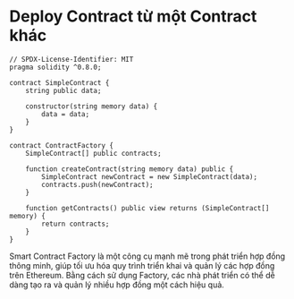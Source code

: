 # Deploy Contract từ một Contract khác

```solidity
// SPDX-License-Identifier: MIT
pragma solidity ^0.8.0;

contract SimpleContract {
    string public data;

    constructor(string memory data) {
        data = data;
    }
}

contract ContractFactory {
    SimpleContract[] public contracts;

    function createContract(string memory data) public {
        SimpleContract newContract = new SimpleContract(data);
        contracts.push(newContract);
    }

    function getContracts() public view returns (SimpleContract[] memory) {
        return contracts;
    }
}
```

Smart Contract Factory là một công cụ mạnh mẽ trong phát triển hợp đồng thông minh, giúp tối ưu hóa quy trình triển khai và quản lý các hợp đồng trên Ethereum. Bằng cách sử dụng Factory, các nhà phát triển có thể dễ dàng tạo ra và quản lý nhiều hợp đồng một cách hiệu quả.